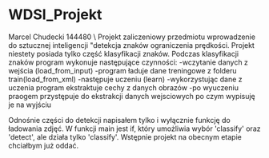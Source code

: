 # WDSI_Projekt
Marcel Chudecki 144480 \\
Projekt zaliczeniowy przedmiotu wprowadzenie do sztucznej inteligencji "detekcja znaków ograniczenia prędkości.
Projekt niestety posiada tylko część klasyfikacji znaków.
Podczas klasyfikacji znaków program wykonuje następujące czynności:
-wczytanie danych z wejścia (load_from_input)
-program ładuje dane treningowe z folderu train(load_from_xml)
-następuje uczeniu (learn)
-wykorzystując dane z uczenia program ekstraktuje cechy z danych obrazów
-po wyuczeniu praogem przystępuje do ekstrakcji danych wejsciowych po czym wypisuję je na wyjściu

Odnośnie części do detekcji napisałem tylko i wyłącznie funkcję do ładowania zdjęć. W funkcji main jest if, który umożliwia wybór 'classify' oraz 'detect',
ale działa tylko 'classify'.
Wstępnie projekt na obecnym etapie chciałbym już oddać.

